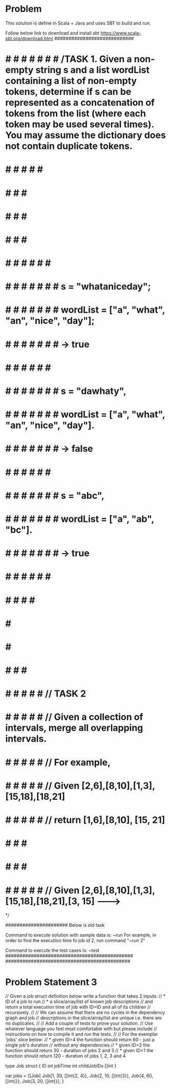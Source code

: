 # Problem
This solution is define in Scala + Java and uses SBT to build and run.

Follow below link to download and install sbt
https://www.scala-sbt.org/download.html
############################

# # # # # # # # /TASK 1. Given a non-empty string s and a list wordList containing a list of non-empty tokens, determine if s can be represented as a concatenation of tokens from the list (where each token may be used several times). You may assume the dictionary does not contain duplicate tokens.
# # # # # # #
# # # # # 
# # # # # 
# # # # # 
# # # # # # # #
# # # # # # # # s = "whataniceday";
# # # # # # # # wordList = ["a", "what", "an", "nice", "day"];
# # # # # # # # -> true
# # # # # # # #  
# # # # # # # # s = "dawhaty",  
# # # # # # # # wordList = ["a", "what", "an", "nice", "day"].
# # # # # # # # -> false
# # # # # # # # 
# # # # # # # # s = "abc",
# # # # # # # # wordList = ["a", "ab", "bc"].
# # # # # # # # -> true
# # # # # # # # 
# # # # # #
# # # 
# # # 
# # # # # 
# # # # # # // TASK 2
# # # # # # // Given a collection of intervals, merge all overlapping intervals.
# # # # # # // For example,
# # # # # # // Given [2,6],[8,10],[1,3],[15,18],[18,21] 
# # # # # # // return [1,6],[8,10], [15, 21]
# # # # # 
# # # # # 
# # # # # # // Given [2,6],[8,10],[1,3],[15,18],[18,21],[3, 15] ---> 
   

  
 */
















######################
Below is old task

Command to execute solution with sample data is: ~run <jobid>
For example, in order to find the execution time fo job id 2, run command "~run 2"

Command to execute the test cases is: ~test
#############################################
############################################
# Problem Statement 3
// Given a job struct definition below write a function that takes 2 inputs:
// * ID of a job to run
// * a slice/array/list of known job descriptions
// and return a total execution time of job with ID=ID and all of its
children
// recursively.
//
// We can assume that there are no cycles in the dependency graph and job
// descriptions in the slice/array/list are unique i.e. there are no
duplicates.
//
// Add a couple of tests to prove your solution.
// Use whatever language you feel most comfortable with but please include
// instructions on how to compile it and run the tests.
//
// For the exemplar 'jobs' slice below:
// * given ID=4 the function should return 60 - just a single job's duration
// without any dependencies
// * given ID=2 the function should return 30 - duration of jobs 2 and 3
// * given ID=1 the function should return 120 - duration of jobs 1, 2, 3
and 4

type Job struct {
ID int
jobTime int
childJobIDs []int
}

var jobs = []Job{
Job{1, 30, []int{2, 4}},
Job{2, 10, []int{3}},
Job{4, 60, []int{}},
Job{3, 20, []int{}},
}
